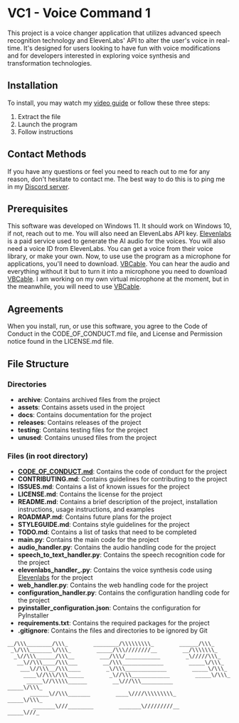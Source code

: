 # VC1 - Voice Command 1
This project is a voice changer application that utilizes advanced speech recognition technology and ElevenLabs' API to alter the user's voice in real-time. It's designed for users looking to have fun with voice modifications and for developers interested in exploring voice synthesis and transformation technologies.

## Installation
To install, you may watch my [video guide](https://olanorw.media/vc1install) or follow these three steps:
1. Extract the file
2. Launch the program
3. Follow instructions

## Contact Methods
If you have any questions or feel you need to reach out to me for any reason, don't hesitate to contact me. The best way to do this is to ping me in my [Discord server](https://discord.gg/5QP6X3S5fq).

## Prerequisites
This software was developed on Windows 11. It should work on Windows 10, if not, reach out to me. You will also need an ElevenLabs API key. [Elevenlabs](https://elevenlabs.io) is a paid service used to generate the AI audio for the voices. You will also need a voice ID from ElevenLabs. You can get a voice from their voice library, or make your own. Now, to use use the program as a microphone for applications, you'll need to download. [VBCable](https://vb-audio.com/Cable/). You can hear the audio and everything without it but to turn it into a microphone you need to download [VBCable](https://vb-audio.com/Cable/). I am working on my own virtual microphone at the moment, but in the meanwhile, you will need to use [VBCable](https://vb-audio.com/Cable/).

## Agreements
When you install, run, or use this software, you agree to the Code of Conduct in the CODE_OF_CONDUCT.md file, and License and Permission notice found in the LICENSE.md file.

## File Structure
### Directories
- **archive**: Contains archived files from the project
- **assets**: Contains assets used in the project
- **docs**: Contains documentation for the project
- **releases**: Contains releases of the project
- **testing**: Contains testing files for the project
- **unused**: Contains unused files from the project
### Files (in root directory)
- **[CODE_OF_CONDUCT.md](./CODE_OF_CONDUCT.md)**: Contains the code of conduct for the project
- **CONTRIBUTING.md**: Contains guidelines for contributing to the project
- **ISSUES.md**: Contains a list of known issues for the project
- **LICENSE.md**: Contains the license for the project
- **README.md**: Contains a brief description of the project, installation instructions, usage instructions, and examples
- **ROADMAP.md**: Contains future plans for the project
- **STYLEGUIDE.md**: Contains style guidelines for the project
- **TODO.md**: Contains a list of tasks that need to be completed
- **main.py**: Contains the main code for the project
- **audio_handler.py**: Contains the audio handling code for the project
- **speech_to_text_handler.py**: Contains the speech recognition code for the project
- **elevenlabs_handler_.py**: Contains the voice synthesis code using [Elevenlabs](https://elevenlabs.io) for the project
- **web_handler.py**: Contains the web handling code for the project
- **configuration_handler.py**: Contains the configuration handling code for the project
- **pyinstaller_configuration.json**: Contains the configuration for PyInstaller
- **requirements.txt**: Contains the required packages for the project
- **.gitignore**: Contains the files and directories to be ignored by Git

``` 
__/\\\________/\\\_        ________/\\\\\\\\\_        ______/\\\_        
 _\/\\\_______\/\\\_        _____/\\\////////__        __/\\\\\\\_       
  _\//\\\______/\\\__        ___/\\\/___________        _\/////\\\_      
   __\//\\\____/\\\___        __/\\\_____________        _____\/\\\_     
    ___\//\\\__/\\\____        _\/\\\_____________        _____\/\\\_    
     ____\//\\\/\\\_____        _\//\\\____________        _____\/\\\_   
      _____\//\\\\\______        __\///\\\__________        _____\/\\\_  
       ______\//\\\_______        ____\////\\\\\\\\\_        _____\/\\\_ 
        _______\///________        _______\/////////__        _____\///_ 
```